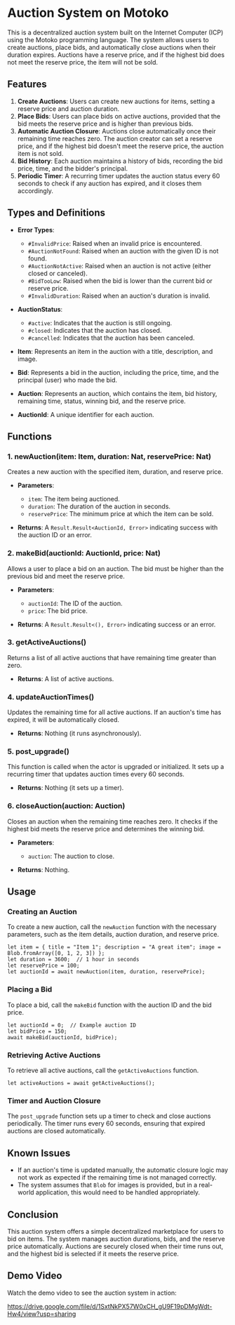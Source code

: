 # Auction System on Motoko

This is a decentralized auction system built on the Internet Computer (ICP) using the Motoko programming language. The system allows users to create auctions, place bids, and automatically close auctions when their duration expires. Auctions have a reserve price, and if the highest bid does not meet the reserve price, the item will not be sold.

## Features

1. **Create Auctions**: Users can create new auctions for items, setting a reserve price and auction duration.
2. **Place Bids**: Users can place bids on active auctions, provided that the bid meets the reserve price and is higher than previous bids.
3. **Automatic Auction Closure**: Auctions close automatically once their remaining time reaches zero. The auction creator can set a reserve price, and if the highest bid doesn't meet the reserve price, the auction item is not sold.
4. **Bid History**: Each auction maintains a history of bids, recording the bid price, time, and the bidder's principal.
5. **Periodic Timer**: A recurring timer updates the auction status every 60 seconds to check if any auction has expired, and it closes them accordingly.

## Types and Definitions

- **Error Types**:
  - `#InvalidPrice`: Raised when an invalid price is encountered.
  - `#AuctionNotFound`: Raised when an auction with the given ID is not found.
  - `#AuctionNotActive`: Raised when an auction is not active (either closed or canceled).
  - `#BidTooLow`: Raised when the bid is lower than the current bid or reserve price.
  - `#InvalidDuration`: Raised when an auction's duration is invalid.

- **AuctionStatus**:
  - `#active`: Indicates that the auction is still ongoing.
  - `#closed`: Indicates that the auction has closed.
  - `#cancelled`: Indicates that the auction has been canceled.

- **Item**: Represents an item in the auction with a title, description, and image.
  
- **Bid**: Represents a bid in the auction, including the price, time, and the principal (user) who made the bid.

- **Auction**: Represents an auction, which contains the item, bid history, remaining time, status, winning bid, and the reserve price.

- **AuctionId**: A unique identifier for each auction.

## Functions

### 1. **newAuction(item: Item, duration: Nat, reservePrice: Nat)**

Creates a new auction with the specified item, duration, and reserve price.

- **Parameters**:
  - `item`: The item being auctioned.
  - `duration`: The duration of the auction in seconds.
  - `reservePrice`: The minimum price at which the item can be sold.
  
- **Returns**: A `Result.Result<AuctionId, Error>` indicating success with the auction ID or an error.

### 2. **makeBid(auctionId: AuctionId, price: Nat)**

Allows a user to place a bid on an auction. The bid must be higher than the previous bid and meet the reserve price.

- **Parameters**:
  - `auctionId`: The ID of the auction.
  - `price`: The bid price.

- **Returns**: A `Result.Result<(), Error>` indicating success or an error.

### 3. **getActiveAuctions()**

Returns a list of all active auctions that have remaining time greater than zero.

- **Returns**: A list of active auctions.

### 4. **updateAuctionTimes()**

Updates the remaining time for all active auctions. If an auction's time has expired, it will be automatically closed.

- **Returns**: Nothing (it runs asynchronously).

### 5. **post_upgrade()**

This function is called when the actor is upgraded or initialized. It sets up a recurring timer that updates auction times every 60 seconds.

- **Returns**: Nothing (it sets up a timer).

### 6. **closeAuction(auction: Auction)**

Closes an auction when the remaining time reaches zero. It checks if the highest bid meets the reserve price and determines the winning bid.

- **Parameters**:
  - `auction`: The auction to close.

- **Returns**: Nothing.

## Usage

### Creating an Auction

To create a new auction, call the `newAuction` function with the necessary parameters, such as the item details, auction duration, and reserve price.

```motoko
let item = { title = "Item 1"; description = "A great item"; image = Blob.fromArray([0, 1, 2, 3]) };
let duration = 3600;  // 1 hour in seconds
let reservePrice = 100;
let auctionId = await newAuction(item, duration, reservePrice);
```

### Placing a Bid

To place a bid, call the `makeBid` function with the auction ID and the bid price.

```motoko
let auctionId = 0;  // Example auction ID
let bidPrice = 150;
await makeBid(auctionId, bidPrice);
```

### Retrieving Active Auctions

To retrieve all active auctions, call the `getActiveAuctions` function.

```motoko
let activeAuctions = await getActiveAuctions();
```

### Timer and Auction Closure

The `post_upgrade` function sets up a timer to check and close auctions periodically. The timer runs every 60 seconds, ensuring that expired auctions are closed automatically.

## Known Issues

- If an auction's time is updated manually, the automatic closure logic may not work as expected if the remaining time is not managed correctly.
- The system assumes that `Blob` for images is provided, but in a real-world application, this would need to be handled appropriately.

## Conclusion

This auction system offers a simple decentralized marketplace for users to bid on items. The system manages auction durations, bids, and the reserve price automatically. Auctions are securely closed when their time runs out, and the highest bid is selected if it meets the reserve price.

## Demo Video
Watch the demo video to see the auction system in action:

https://drive.google.com/file/d/1SxtNkPX57W0xCH_gU9F19pDMgWdt-Hw4/view?usp=sharing
